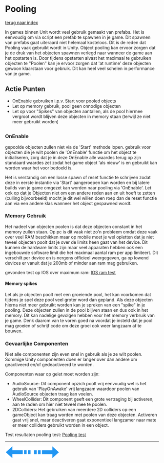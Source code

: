 # Pooling
[terug naar index](/Index.md#scripting)  

In games binnen Unit wordt veel gebruik gemaakt van prefabs. Het is eenvoudig om via script een prefab te spawnen in je game. Dit spawnen van prefabs gaat uiteraard niet helemaal kosteloos. 
Dit is de reden dat Pooling vaak gebruikt wordt in Unity. Object pooling kan ervoor zorgen dat je de druk van het objecten spawnen verlegd naar wanneer de game aan het opstarten is. 
Door tijdens opstarten alvast het maximaal te gebruiken objecten te "Poolen" kan je ervoor zorgen dat 'at runtime' deze objecten gewoon klaarstaan voor gebruik. Dit kan heel veel 
schelen in performance van je game.  

## Actie Punten
* OnEnable gebruiken i.p.v. Start voor pooled objects
* Let op memory gebruik, pool geen onnodige objecten
* Let op voor "Spikes" van objecten aantallen, als de pool hiermee vergroot wordt blijven deze objecten in memory staan (terwijl ze niet meer gebruikt worden)
##  


### OnEnable

gepoolde objecten zullen niet via de 'Start' methode lopen. gebruik voor objecten die je wilt poolen de 'OnEnable' functie om het object te initialiseren, zorg 
dat je in deze OnEnable alle waardes terug op zijn standaard waardes zet zodat het game object 'als nieuw' is en gebruikt kan worden waar het voor bedoeld is.  

Het is verstandig om een losse spawn of reset functie te schrijven zodat deze in eerste instantie via 'Start' aangeroepen kan worden en bij latere 
builds van je game omgezet kan worden naar pooling via 'OnEnable'. Let ook op dat je Objecten niet om een andere reden aan en uit hoeft te zetten 
(culling bijvoorbeeld) mocht je dit wel willen doen roep dan de reset functie aan via een andere klas wanneer het object gespawned wordt.  

### Memory Gebruik  

Het nadeel van objecten poolen is dat deze objecten constant in het memory zullen staan. Op pc is dit vaak niet zo'n probleem omdat deze vaak over veel RAM 
beschikken maar op mobile moet je wel opletten dat je niet teveel objecten poolt dat je over de limits heen gaat van het device. Dit kunnen de hardware limits zijn 
maar veel apparaten hebben ook een ingebouwde software limit die het maximaal aantal ram per app limiteert. Dit verschilt per device en is nergens officieel 
weergegeven, ga op lowend devices er vanuit dat je 200mb of minder aan ram mag gebruiken.

gevonden test op IOS over maximum ram: [IOS ram test](/Scripting/RamTestIOS.md)

#### Memory spikes

Let als je objecten poolt met een groeiende pool, het kan voorkomen dat tijdens je spel deze pool veel groter word dan gepland. Als deze objecten hierna 
niet meer gebruikt worden kan je spreken van een "spike" in je pooling. Deze objecten zullen in de pool blijven staan en dus ook in het memory. Dit kan 
nadelige gevolgen hebben voor het memory verbruik van je game. Denk daarom van te voren goed na voordat je insteld dat je pool mag groeien of schrijf code 
om deze groei ook weer langzaam af te bouwen. 

### Gevaarlijke Componenten  

Niet alle componenten zijn even snel in gebruik als je ze wilt poolen. Sommige Unity componenten doen er langer over dan andere om geactiveerd en/of 
gedeactiveerd te worden.

Componenten waar op gelet moet worden zijn:

* AudioSource: Dit component opzich poolt vrij eenvoudig wel is het gebruik van 'PlayOnAwake' vrij langzaam waardoor poolen van AudioSource objecten traag kan voelen.
* WheelCollider: Dit component geeft een grote vertraging bij activeren, aan te raden om hier niet teveel mee te poolen.
* 2DColliders: Het gebruiken van meerdere 2D colliders op een gameObject kan traag worden met poolen van deze objecten. Activeren gaat vrij snel, maar deactiveren gaat exponentieel langzamer naar mate er meer colliders gebruikt worden in een object.


Test resultaten pooling test: [Pooling test](/Scripting/PoolingTest.md)  

---
[![Last Page](/Afbeeldingen/Arrow_back_small.png)](/Scripting/UnityUI.md)[![Next Page](/Afbeeldingen/Arrow_next_small.png)](/Scripting/GarbageCollector.md)
  
  